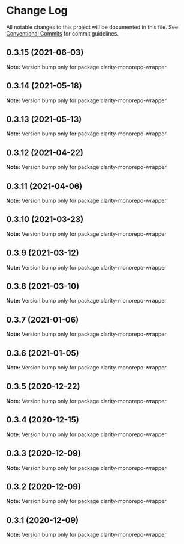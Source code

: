 # Change Log

All notable changes to this project will be documented in this file.
See [Conventional Commits](https://conventionalcommits.org) for commit guidelines.

## 0.3.15 (2021-06-03)

**Note:** Version bump only for package clarity-monorepo-wrapper





## 0.3.14 (2021-05-18)

**Note:** Version bump only for package clarity-monorepo-wrapper





## 0.3.13 (2021-05-13)

**Note:** Version bump only for package clarity-monorepo-wrapper





## 0.3.12 (2021-04-22)

**Note:** Version bump only for package clarity-monorepo-wrapper





## 0.3.11 (2021-04-06)

**Note:** Version bump only for package clarity-monorepo-wrapper





## 0.3.10 (2021-03-23)

**Note:** Version bump only for package clarity-monorepo-wrapper





## 0.3.9 (2021-03-12)

**Note:** Version bump only for package clarity-monorepo-wrapper





## 0.3.8 (2021-03-10)

**Note:** Version bump only for package clarity-monorepo-wrapper





## 0.3.7 (2021-01-06)

**Note:** Version bump only for package clarity-monorepo-wrapper





## 0.3.6 (2021-01-05)

**Note:** Version bump only for package clarity-monorepo-wrapper





## 0.3.5 (2020-12-22)

**Note:** Version bump only for package clarity-monorepo-wrapper





## 0.3.4 (2020-12-15)

**Note:** Version bump only for package clarity-monorepo-wrapper





## 0.3.3 (2020-12-09)

**Note:** Version bump only for package clarity-monorepo-wrapper





## 0.3.2 (2020-12-09)

**Note:** Version bump only for package clarity-monorepo-wrapper





## 0.3.1 (2020-12-09)

**Note:** Version bump only for package clarity-monorepo-wrapper
